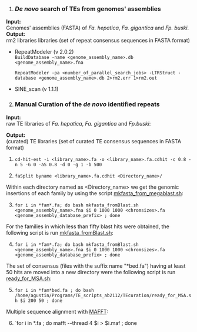 1. ### *De novo* search of TEs from genomes' assemblies ###
**Input:**  
Genomes' assemblies (FASTA) of *Fa. hepatica*, *Fa. gigantica* and *Fp. buski*.  
**Output:**  
rm2 libraries libraries (set of repeat consensus sequences in FASTA format)

- RepeatModeler (v 2.0.2)  
  `BuildDatabase -name <genome_assembly_name>.db <genome_assembly_name>.fna`
    
  `RepeatModeler -pa <number_of_parallel_search_jobs> -LTRStruct -database <genome_assembly_name>.db 2>rm2.err 1>rm2.out`

- SINE_scan (v 1.1.1)

  
2. ### Manual Curation of the *de novo* identified repeats ###

**Input:**  
raw TE libraries of *Fa. hepatica*, *Fa. gigantica* and *Fp.buski*:

**Output:**  
(curated) TE libraries (set of curated TE consensus sequences in FASTA format)

1. `cd-hit-est -i <library_name>.fa -o <library_name>.fa.cdhit -c 0.8 -n 5 -G 0 -aS 0.8 -d 0 -g 1 -b 500`

2. `faSplit byname <library_name>.fa.cdhit <Directory_name>/`

Within each directory named as <Directory_name> we get the genomic insertions of each family by using the script [mkfasta_from_megablast.sh](https://github.com/agustin-bilat/Bilat2024_TEs-Fasciolidae/blob/main/scripts/mkfasta_from_megablast.sh):

3. `for i in *fam*.fa; do bash mkfasta_fromBlast.sh <genome_assembly_name>.fna $i 0 1000 1000 <chromsizes>.fa <genome_assembly_database_prefix> ; done`

For the families in which less than fifty blast hits were obtained, the following script is run [mkfasta_fromBlast.sh](https://github.com/agustin-bilat/Bilat2024_TEs-Fasciolidae/blob/main/scripts/mkfasta_from_blastn.sh):

4. `for i in *fam*.fa; do bash mkfasta_fromBlast.sh <genome_assembly_name>.fna $i 0 1000 1000 <chromsizes>.fa <genome_assembly_database_prefix> ; done`

The set of consensus (files with the suffix name "*bed.fa") having at least 50 hits are moved into a new directory were the following script is run [ready_for_MSA.sh](https://github.com/agustin-bilat/Bilat2024_TEs-Fasciolidae/blob/main/scripts/ready_for_MSA.sh): 

5. `for i in *fam*bed.fa ; do bash /home/agustin/Programs/TE_scripts_ab2112/TEcuration/ready_for_MSA.sh $i 200 50 ; done`

Multiple sequence alignment with [MAFFT](https://mafft.cbrc.jp/alignment/software/):

6. `for i in *.fa ; do mafft --thread 4 $i > $i.maf ; done 
